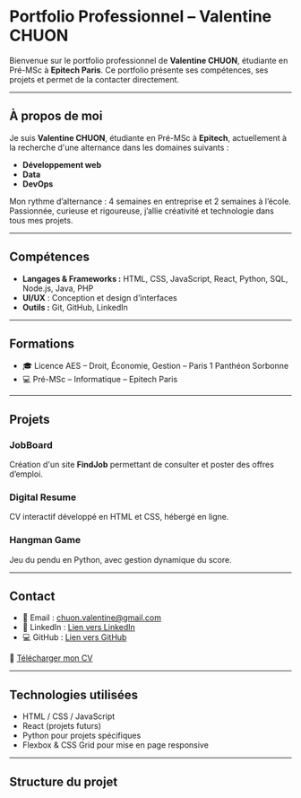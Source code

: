 # Portfolio Professionnel – Valentine CHUON

Bienvenue sur le portfolio professionnel de **Valentine CHUON**, étudiante en Pré-MSc à **Epitech Paris**. Ce portfolio présente ses compétences, ses projets et permet de la contacter directement.

---

## À propos de moi

Je suis **Valentine CHUON**, étudiante en Pré-MSc à **Epitech**, actuellement à la recherche d'une alternance dans les domaines suivants :  
- **Développement web**  
- **Data**  
- **DevOps**

Mon rythme d’alternance : 4 semaines en entreprise et 2 semaines à l’école. Passionnée, curieuse et rigoureuse, j’allie créativité et technologie dans tous mes projets.

---

## Compétences

- **Langages & Frameworks :** HTML, CSS, JavaScript, React, Python, SQL, Node.js, Java, PHP  
- **UI/UX** : Conception et design d’interfaces  
- **Outils :** Git, GitHub, LinkedIn  

---

## Formations

- 🎓 Licence AES – Droit, Économie, Gestion – Paris 1 Panthéon Sorbonne  
- 💻 Pré-MSc – Informatique – Epitech Paris  

---

## Projets

### JobBoard
Création d'un site **FindJob** permettant de consulter et poster des offres d’emploi.

### Digital Resume
CV interactif développé en HTML et CSS, hébergé en ligne.

### Hangman Game
Jeu du pendu en Python, avec gestion dynamique du score.

---

## Contact

- 📧 Email : [chuon.valentine@gmail.com](mailto:chuon.valentine@gmail.com)  
- 💼 LinkedIn : [Lien vers LinkedIn](https://www.linkedin.com)  
- 💻 GitHub : [Lien vers GitHub](https://github.com)  

📄 [Télécharger mon CV](documents/CV%20-%20Valentine%20Chuon.pdf)  

---

## Technologies utilisées

- HTML / CSS / JavaScript  
- React (projets futurs)  
- Python pour projets spécifiques  
- Flexbox & CSS Grid pour mise en page responsive  

---

## Structure du projet
